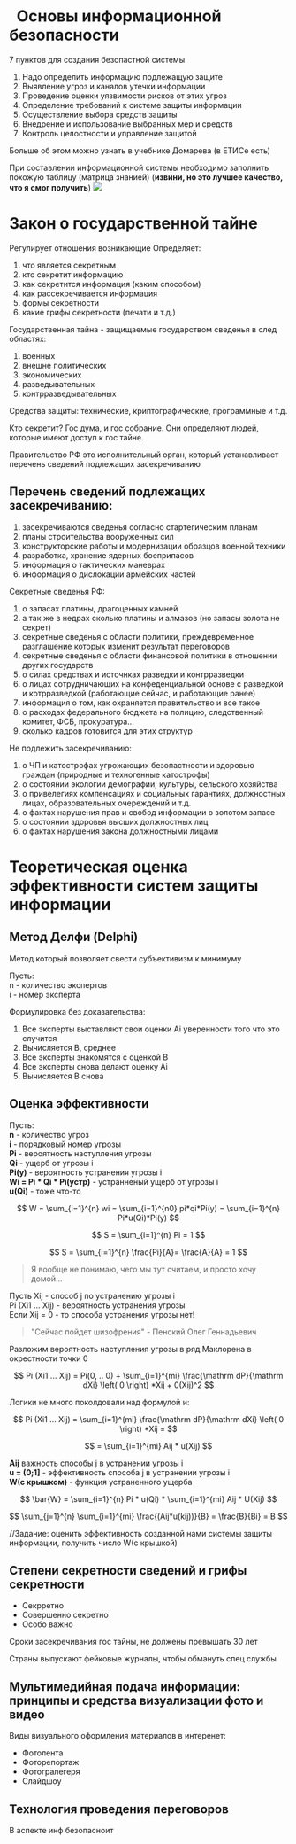#   Основы информационной безопасности

7 пунктов для создания безопастной системы
1. Надо определить информацию подлежащую защите
2. Выявление угроз и каналов утечки информации
3. Проведение оценки уязвимости рисков от этих угроз
4. Определение требований к системе защиты информации
5. Осуществление выбора средств защиты
6. Внедрение и использование выбранных мер и средств
7. Контроль целостности и управление защитой

Больше об этом можно узнать в учебнике Домарева (в ЕТИСе есть)

При составлении информационной системы необходимо заполнить похожую таблицу (матрица знанией) (__извини, но это лучшее качество, что я смог получить__)
![](https://gitlab.com/Fnight/psu-education/blob/master/ОИБ/1.JPG)

# Закон о государственной тайне
Регулирует отношения возникающие 
Определяет:
1. что является секретным
2. кто секретит информацию
3. как секретится информация (каким способом)
4. как рассекречивается информация
5. формы секретности
6. какие грифы секретности (печати и т.д.)

Государственная тайна - защищаемые государством сведенья в след областях:
1. военных
2. внешне политических
3. экономических
4. разведывательных
5. контрразведывательных

Средства защиты: технические, криптографические, программные и т.д.

Кто секретит? Гос дума, и гос собрание. Они определяют людей, которые имеют доступ к гос тайне.

Правительство РФ это исполнительный орган, который устанавливает перечень сведений подлежащих засекречиванию

## Перечень сведений подлежащих засекречиванию:
1. засекречиваются сведенья согласно стартегическим планам
2. планы строительства вооруженных сил
3. конструкторские работы и модернизации образцов военной техники
4. разработка, хранение ядерных боеприпасов
5. информация о тактических маневрах
6. информация о дислокации армейских частей

Секретные сведенья РФ:
1. о запасах платины, драгоценных камней
2. а так же в недрах сколько платины и алмазов (но запасы золота не секрет)
3. секретные сведенья с области политики, преждевременное разглашение которых изменит результат переговоров
4. секретные сведенья с области финансовой политики в отношении других государств
5. о силах средствах и источнках разведки и контрразведки
6. о лицах сотрудничающих на конфеденциальной основе с разведкой и котрразведкой (работающие сейчас, и работающие ранее)
7. информация о том, как охраняется правительство и все такое
8. о расходах федерального бюджета на полицию, следственный комитет, ФСБ, прокуратура...
9. сколько кадров готовится для этих структур

Не подлежить засекречиванию:
1. о ЧП и катострофах угрожающих безопастности и здоровью граждан (природные и техногенные катострофы)
2. о состоянии экологии демографии, культуры, сельского хозяйства
3. о привелегиях компенсациях и социальных гарантиях, должностных лицах, образовательных очереждений и т.д.
4. о фактах нарушения прав и свобод 
информации о золотом запасе
5. о состоянии здоровья высших должностных лиц
6. о фактах нарушения закона должностными лицами

# Теоретическая оценка эффективности систем защиты информации
## Метод Делфи (Delphi)
Метод который позволяет свести субъективизм к минимуму

Пусть:<br>
n - количество экспертов<br>
i - номер эксперта

Формулировка без доказательства:
1. Все эксперты выставляют свои оценки Аi уверенности того что это случится
2. Вычисляется B, среднее
3. Все эксперты знакомятся с оценкой В
4. Все эксперты снова делают оценку Ai
5. Вычисляется В снова

## Оценка эффективности
Пусть: <br>
**n** - количество угроз<br>
**i** - порядковый номер угрозы<br>
**Pi** - вероятность наступления угрозы<br>
**Qi** - ущерб от угрозы i<br>
**Pi(y)** - вероятность устранения угрозы i<br>
**Wi = Pi * Qi * Pi(устр)**  - устранненый ущерб от угрозы i<br>
**u(Qi)** - тоже что-то<br>

$$ W = \sum_{i=1}^{n} wi = \sum_{i=1}^{n0} pi*qi*Pi(y) = \sum_{i=1}^{n} Pi*u(Qi)*Pi(y)  $$

$$ S = \sum_{i=1}^{n} Pi = 1  $$

$$ S = \sum_{i=1}^{n} \frac{Pi}{A}= \frac{A}{A} = 1 $$

>Я вообще не понимаю, чего мы тут считаем, и просто хочу домой...<br>

Пусть Xij - способ j по устранению угрозы i<br>
Pi (Xi1 ... Xij) - вероятность устранения угрозы<br>
Если Xij = 0 - то способа устранения угрозы нет!<br>

>"Сейчас пойдет шизофрения" - Пенский Олег Геннадьевич

Разложим вероятность наступления угрозы в ряд Маклорена в окрестности точки 0<br>

$$ Pi (Xi1 ... Xij) = Pi(0, .. 0) + \sum_{i=1}^{mi} \frac{\mathrm dP}{\mathrm dXi} \left( 0 \right) *Xij + 0(Xij)^2  $$

Логики не много поколдовали над формулой и:<br>

$$ Pi (Xi1 ... Xij) = \sum_{i=1}^{mi} \frac{\mathrm dP}{\mathrm dXi} \left( 0 \right) *Xij =  $$

$$ = \sum_{i=1}^{mi} Aij * u(Xij) $$

**Аij** важность способы j в устранении угрозы i<br>
**u = (0;1]** - эффективность способа j в устранении угрозы i<br>
**W(с крышком)** - функция устраненного ущерба<br>

$$ \bar{W} = \sum_{i=1}^{n} Pi * u(Qi) * \sum_{i=1}^{mi} Aij * U(Xij) $$

$$ \sum_{j=1}^{n} \sum_{i=1}^{mi} \frac{(Aij*u(kij))}{B} = \frac{B}{Bi} = B $$

//Задание: оценить эффективность созданной нами системы защиты информации, получить число W(с крышкой) <br>


## Степени секретности сведений и грифы секретности
- Секрретно
- Совершенно секретно
- Особо важно

Сроки засекречивания гос тайны, не должены превышать 30 лет

Страны выпускают фейковые журналы, чтобы обмануть спец службы
 ## Мультимедийная подача информации: принципы и средства визуализации фото и видео

Виды визуального оформления материалов в интеренет:
 -  Фотолента
 - Фоторепортаж
 - Фотогралегеря
 - Слайдшоу

 ## Технология проведения переговоров
 В аспекте инф безопасноит